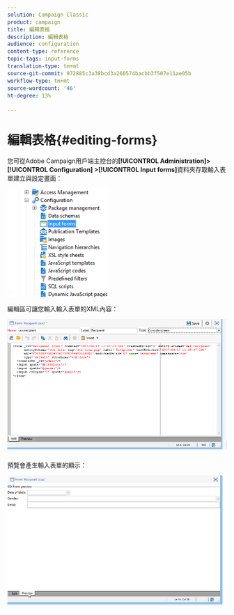 ```yaml
---
solution: Campaign Classic
product: campaign
title: 編輯表格
description: 編輯表格
audience: configuration
content-type: reference
topic-tags: input-forms
translation-type: tm+mt
source-git-commit: 972885c3a38bcd3a260574bacbb3f507e11ae05b
workflow-type: tm+mt
source-wordcount: '46'
ht-degree: 13%

---
```



# 編輯表格{#editing-forms}

您可從Adobe Campaign用戶端主控台的&#x200B;**[!UICONTROL Administration]> [!UICONTROL Configuration] >[!UICONTROL Input forms]**&#x200B;資料夾存取輸入表單建立與設定畫面：

![](assets/d_ncs_integration_form_arbo.png)

編輯區可讓您輸入輸入表單的XML內容：

![](assets/d_ncs_integration_form_edit.png)

預覽會產生輸入表單的顯示：

![](assets/d_ncs_integration_form_preview.png)

